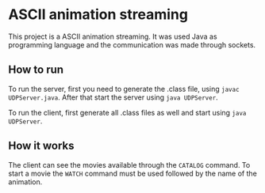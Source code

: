 # ASCII animation streaming

This project is a ASCII animation streaming. It was used Java as programming language and the communication was made through sockets.


## How to run

To run the server, first you need to generate the .class file, using `javac UDPServer.java`. After that start the server using `java UDPServer`. 

To run the client, first generate all .class files as well and start using `java UDPServer`.

## How it works

The client can see the movies available through the `CATALOG` command. 
To start a movie the `WATCH` command must be used followed by the name of the animation.
